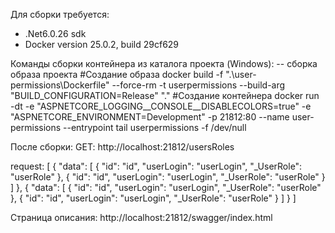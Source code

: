 Для сборки требуется:
- .Net6.0.26 sdk
- Docker version 25.0.2, build 29cf629

Команды сборки контейнера из каталога проекта (Windows):
-- сборка образа проекта
#Создание образа
docker build  -f ".\user-permissions\Dockerfile"  --force-rm -t userpermissions  --build-arg "BUILD_CONFIGURATION=Release" ".\"
#Создание контейнера
docker run -dt -e "ASPNETCORE_LOGGING__CONSOLE__DISABLECOLORS=true" -e "ASPNETCORE_ENVIRONMENT=Development"  -p 21812:80 --name user-permissions  --entrypoint tail userpermissions  -f /dev/null

После сборки:
 GET: http://localhost:21812/usersRoles 
 
 request: 
 [
    {
        "data": [
            {
                "id": "id",
                "userLogin": "userLogin",
                "_UserRole": "userRole"
            },
            {
                "id": "id",
                "userLogin": "userLogin",
                "_UserRole": "userRole"
            }
        ]
    },
    {
        "data": [
            {
                "id": "id",
                "userLogin": "userLogin",
                "_UserRole": "userRole"
            },
            {
                "id": "id",
                "userLogin": "userLogin",
                "_UserRole": "userRole"
            }
        ]
    }
]

Страница описания:
http://localhost:21812/swagger/index.html

